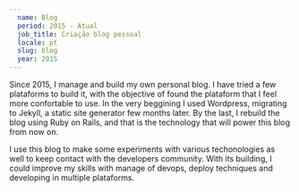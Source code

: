 ```yaml
---
  name: Blog
  period: 2015 - Atual
  job_title: Criação blog pessoal
  locale: pt
  slug: blog
  year: 2015
---
```


<p>Since 2015, I manage and build my own personal blog. I have tried a few plataforms to build it, with the objective of found the plataform that I feel more confortable to use. In the very beggining I used Wordpress, migrating to Jekyll, a static site generator few months later. By the last, I rebuild the blog using Ruby on Rails, and that is the technology that will power this blog from now on.</p>

<p>I use this blog to make some experiments with various techonologies as well to keep contact with the developers community. With its building, I could improve my skills with manage of devops, deploy techniques and developing in multiple plataforms.</p>